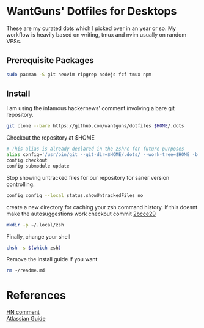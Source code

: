 # WantGuns' Dotfiles for Desktops

These are my curated dots which I picked over in an year or so.
My workflow is heavily based on writing, tmux and nvim usually on random
VPSs.

## Prerequisite Packages

```sh
sudo pacman -S git neovim ripgrep nodejs fzf tmux npm
```

## Install

I am using the infamous hackernews' comment involving a bare git
repository.

```sh
git clone --bare https://github.com/wantguns/dotfiles $HOME/.dots
```

Checkout the repository at $HOME

```sh
# This alias is already declared in the zshrc for future purposes
alias config='/usr/bin/git --git-dir=$HOME/.dots/ --work-tree=$HOME -b pc --recurse-submodules'
config checkout
config submodule update
```

Stop showing untracked files for our repository for saner version
controlling.

```sh
config config --local status.showUntrackedFiles no
```

create a new directory for caching your zsh command history. If this
doesnt make the autosuggestions work checkout commit [2bcce29](https://github.com/WantGuns/dotfiles/commit/2bcce298b83a611ee108f563c7bc25867237b1d6)

```sh
mkdir -p ~/.local/zsh
```

Finally, change your shell

```sh
chsh -s $(which zsh)
```

Remove the install guide if you want
```sh
rm ~/readme.md
```

# References
[HN comment](https://news.ycombinator.com/item?id=11071754)  
[Atlassian Guide](https://www.atlassian.com/git/tutorials/dotfiles)
